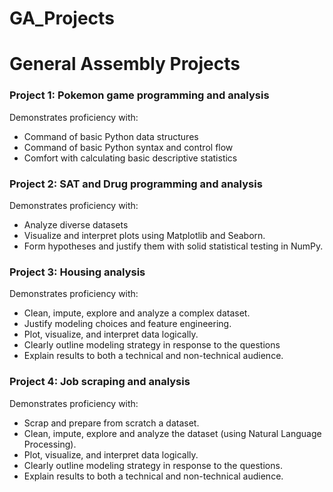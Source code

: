# GA_Projects

# General Assembly Projects

### __Project 1: Pokemon game programming and analysis__

Demonstrates proficiency with:
  - Command of basic Python data structures
  - Command of basic Python syntax and control flow
  - Comfort with calculating basic descriptive statistics

### __Project 2: SAT and Drug programming and analysis__

Demonstrates proficiency with:
  - Analyze diverse datasets
  - Visualize and interpret plots using Matplotlib and Seaborn. 
  - Form hypotheses and justify them with solid statistical testing in NumPy. 

### __Project 3: Housing analysis__

Demonstrates proficiency with:
  - Clean, impute, explore and analyze a complex dataset.
  - Justify modeling choices and feature engineering.
  - Plot, visualize, and interpret data logically.
  - Clearly outline modeling strategy in response to the questions
  - Explain results to both a technical and non-technical audience.

### __Project 4: Job scraping and analysis__

Demonstrates proficiency with:
  - Scrap and prepare from scratch a dataset.
  - Clean, impute, explore and analyze the dataset (using Natural Language Processing).
  - Plot, visualize, and interpret data logically.
  - Clearly outline modeling strategy in response to the questions.
  - Explain results to both a technical and non-technical audience.
